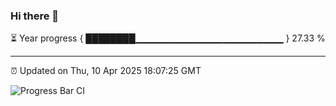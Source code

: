 ### Hi there 👋

⏳ Year progress { ████████▁▁▁▁▁▁▁▁▁▁▁▁▁▁▁▁▁▁▁▁▁▁ } 27.33 %

---

⏰ Updated on Thu, 10 Apr 2025 18:07:25 GMT

![Progress Bar CI](https://github.com/liununu/liununu/workflows/Progress%20Bar%20CI/badge.svg)
